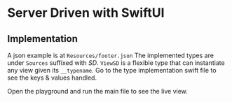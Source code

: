 # Server Driven with SwiftUI

## Implementation 

A json example is at `Resources/footer.json`
The implemented types are under `Sources` suffixed with _SD_. `ViewSD` is a flexible type that can instantiate any view given its `__typename`. 
Go to the type implementation swift file to see the keys & values handled.

Open the playground and run the main file to see the live view.
